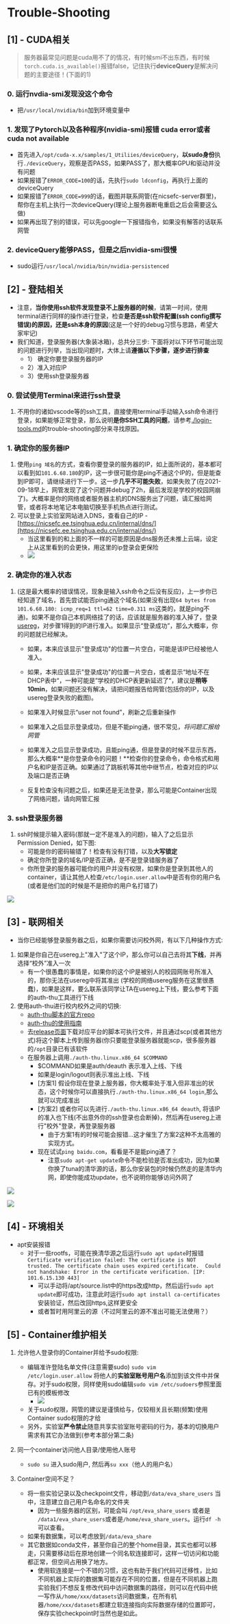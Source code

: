 # Trouble-Shooting

## [1] -  CUDA相关

> 服务器最常见问题是cuda用不了的情况，有时候smi不出东西，有时候`torch.cuda.is_available()`报错false，记住执行**deviceQuery**是解决问题的主要途径！(下面的1)

### 0. 运行nvdia-smi发现没这个命令

- 把`/usr/local/nvidia/bin`加到环境变量中 

### 1. 发现了Pytorch以及各种程序(nvidia-smi)报错 cuda error或者cuda not available

- 首先进入`/opt/cuda-x.x/samples/1_Utiliies/deviceQuery`，**以sudo身份**执行`./deviceQuery`，观察是否PASS，如果PASS了，那大概率GPU和驱动并没有问题
- 如果报错了`ERROR_CODE=100`的话，先执行`sudo ldconfig`，再执行上面的deviceQuery
- 如果报错了`ERROR_CODE=999`的话，截图并联系网管(在nicsefc-server群里)，帮你在主机上执行一次deviceQuery(理论上服务器断电重启之后会需要这么做)
- 如果再出现了别的错误，可以先google一下报错指令，如果没有解答的话联系网管

### 2. deviceQuery能够PASS，但是之后nvidia-smi很慢

- sudo运行`/usr/local/nvidia/bin/nvidia-persistenced`

## [2] - 登陆相关

- 注意，**当你使用ssh软件发现登录不上服务器的时候**，请第一时间，使用terminal进行同样的操作进行登录，检查**是否是ssh软件配置(ssh config撰写错误)的原因，还是ssh本身的原因**(这是一个好的debug习惯与思路，希望大家牢记)
- 我们知道，登录服务器(大象装冰箱)，总共分三步: 下面将对以下环节可能出现的问题进行列举，当出现问题时，大体上请**遵循以下步骤，逐步进行排查**
  - 1） 确定你要登录服务器的IP
  - 2）准入对应IP
  - 3）使用ssh登录服务器

### 0. 尝试使用Terminal来进行ssh登录

1. 不用你的诸如vscode等的ssh工具，直接使用terminal手动输入ssh命令进行登录，如果能够正常登录，那么说明**是你SSH工具的问题**，请参考[./login-tools.md](./login-tools.md)的trouble-shooting部分来寻找原因。

### 1. 确定你的服务器IP

1. 使用`ping 域名`的方式，查看你要登录的服务器的IP，如上面所说的，基本都可以看到如`101.6.68.180`的IP，这一步很可能你是ping不通这个IP的，但是能查到IP即可，请继续进行下一步。这一步**几乎不可能失败**，如果失败了(在2021-09-18早上，网管发现了这个问题并debug了2h，最后发现是学校的校园网崩了)。大概率是你的网络或者服务器主机的DNS服务出了问题，请汇报给网管，或者将本地笔记本电脑切换至手机热点进行测试。
2. 可以登录上实验室网站进入DNS，查看自己的IP - [https://nicsefc.ee.tsinghua.edu.cn/internal/dns/](https://nicsefc.ee.tsinghua.edu.cn/internal/dns/)
   - 当这里看到的和上面的不一样的可能原因是dns服务还未推上云端，设定上从这里看到的会更快，用这里的ip登录会更保险
   - ![](https://github.com/A-suozhang/MyPicBed/raw/master//img/20210928161407.png)

### 2. 确定你的准入状态

1. (这是最大概率的错误情况，现象是输入ssh命令之后没有反应)，上一步你已经知道了域名，首先尝试能否ping通这个域名(如果没有出现`64 bytes from 101.6.68.180: icmp_req=1 ttl=62 time=0.311 ms`这类的，就是ping不通)。如果不是你自己本机网络挂了的话，应该就是服务器的准入掉了，登录[usereg](usereg.tsinghua.edu.cn)，对步骤1得到的IP进行准入。如果显示“登录成功”，那么大概率，你的问题就已经解决。

   * 如果，本来应该显示"登录成功"的位置一片空白，可能是该IP已经被他人准入。

   * 如果，本来应该显示"登录成功"的位置一片空白，或者显示“地址不在DHCP表中“，一种可能是”学校的DHCP表更新延迟了“，建议是**稍等10min**，如果问题还没有解决，请把问题报告给网管(包括你的IP，以及usereg登录失败的截图)。
   * 如果准入时候显示“user not found”，刷新之后重新操作
   * 如果准入之后显示登录成功，但是不能ping通，很不常见，*将问题汇报给网管*
   * 如果准入之后显示登录成功，且能ping通，但是登录的时候不显示东西，那么大概率**是你登录命令的问题！**检查你的登录命令，命令格式和用户名和IP是否正确。如果通过了跳板机等其他中继节点，检查对应的IP以及端口是否正确
   * 反复检查没有问题之后，如果还是无法登录，那么可能是Container出现了网络问题，请向网管汇报

### 3. ssh登录服务器

1. ssh时候提示输入密码(那就一定不是准入的问题)，输入了之后显示Permission Denied，如下图:
   * 可能是你的密码输错了！检查有没有打错，以及**大写锁定**
   * 确定你所登录的域名/IP是否正确，是不是登录错服务器了
   * 你所登录的服务器可能你的用户并没有权限，如果你是登录到其他人的container，请让其他人检查`/etc/login.user.allow`中是否有你的用户名(或者是他们加的时候是不是把你的用户名打错了)

![](https://github.com/A-suozhang/MyPicBed/raw/master//img/20210919205015.png)

## [3] - 联网相关

- 当你已经能够登录服务器之后，如果你需要访问校外网，有以下几种操作方式:

1. 如果是你自己在usereg上"准入"了这个IP，那么你可以自己去将其**下线**，并再选择“校外”准入一次
    - 有一个很愚蠢的事情是，如果你的这个IP是被别人的校园网账号所准入的，那你无法在usereg中将其准出 (学校的网络usereg服务在这里很愚蠢)，如果是这样，要么联系该同学让TA在usereg上下线，要么参考下面的auth-thu工具进行下线
2. 使用auth-thu进行校内校外之间的切换:
    - [auth-thu脚本的官方repo](https://github.com/z4yx/GoAuthing)
    - [auth-thu的使用指南](https://thu.services/services/)
    - 去[release页面](https://github.com/z4yx/GoAuthing/releases)下载对应平台的脚本可执行文件，并且通过scp(或者其他方式)将这个脚本上传到服务器(你只要能登录服务器就能scp，很多服务器的`/opt`目录已有该软件
    - 在服务器上调用`./auth-thu.linux.x86_64 $COMMAND`
        - $COMMAND如果是auth/deauth 表示准入上线、下线
        - 如果是login/logout则表示准出上线、下线
        - [方案1] 假设你现在登录上服务器，你大概率处于准入但非准出的状态，这个时候你可以直接执行`./auth-thu.linux.x86_64 login`,那么就可以完成准出
        - [方案2] 或者你可以先进行`./auth-thu.linux.x86_64 deauth`, 将该IP的准入也下线(不出意外你的ssh登录也会断掉)，然后再在usereg上进行"校外"登录，再登录服务器
            - 由于方案1有的时候可能会报错…这才催生了方案2这种不太高雅的实现方式。
        - 现在试试`ping baidu.com`，看看是不是能ping通了？
            - 注意`sudo apt-get update`命令不能检验是否准出成功，因为如果你换了tuna的清华源的话，那么你安装包的时候仍然走的是清华内网，即使你能成功update，也不说明你能够访问外网了

![](https://github.com/A-suozhang/MyPicBed/raw/master//img/20210920134145.png)

![](https://github.com/A-suozhang/MyPicBed/raw/master//img/20210920134859.png)

## [4] - 环境相关

- apt安装报错
    - 对于一些rootfs，可能在换清华源之后运行`sudo apt update`时报错 ` Certificate verification failed: The certificate is NOT trusted. The certificate chain uses expired certificate.  Could not handshake: Error in the certificate verification. [IP: 101.6.15.130 443]`
        - 可以手动将/apt/source.list中的https改成http，然后运行`sudo apt update`即可成功，注意此时运行`sudo apt install ca-certificates`安装验证，然后改回https,这样更安全
        - 或者暂时用阿里云的源（不过阿里云的源不准出可能无法使用？）



## [5] - Container维护相关

1. 允许他人登录你的Container并给予sudo权限: 
     - 编辑准许登陆名单文件(注意需要sudo) `sudo vim /etc/login.user.allow` 将他人的**实验室账号用户名**添加到该文件中并保存。对于sudo权限，同样使用sudo编辑`sudo vim /etc/sudoers`参照里面已有的模板修改
        - ![](https://github.com/A-suozhang/MyPicBed/raw/master//img/20210923194748.png)
     - 关于sudo权限，网管的建议是谨慎给与，仅较相关且长期(频繁)使用Container sudo权限的才给
     - 另外，实验室**严令禁止**随意共享实验室账号密码的行为，基本的切换用户需求有其它办法做到(参考本部分第二条)

2. 同一个container访问他人目录/使用他人账号
    - `sudo su` 进入sudo用户, 然后再`su xxx`（他人的用户名）

3. Container空间不足？
    - 将一些实验记录以及checkpoint文件，移动到`/data/eva_share_users` 当中，注意建立自己用户名命名的文件夹
        - 因为一些服务器的区别，可能会叫 `/opt/eva_share_users` 或者是 `/data1/eva_share_users`或者是`/home/eva_share_users`。运行`df -h`可以查看。
    - 如果有数据集，可以考虑放到`/data/eva_share`
    - 其它数据如conda文件，甚至你自己的整个home目录，其实也都可以移走，只需要移动后在原地创建一个同名软连接即可，这样一切访问和功能都正常，但空间占用换了地方。
        - 使用软连接是一个不错的习惯，这也有助于我们代码可迁移性，比如不同机器上实际的数据集可能存在不同的位置，但是在不同机器上跑实验我们不想反复修改代码中访问数据集的路径，则可以在代码中统一写作从`/home/xxx/datasets`访问数据集，在所有机器`/home/xxx/datasets`都建立软连接指向实际数据存储的位置即可，保存实验checkpoint时当然也是如此。